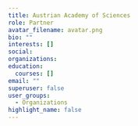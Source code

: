 ```yaml
---
title: Austrian Academy of Sciences
role: Partner
avatar_filename: avatar.png
bio: ""
interests: []
social:
organizations:
education:
  courses: []
email: ""
superuser: false
user_groups:
  - Organizations
highlight_name: false
---
```


